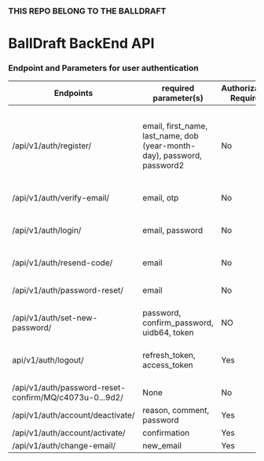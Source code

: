 ### THIS REPO BELONG TO THE BALLDRAFT

# BallDraft BackEnd API

### Endpoint  and Parameters for user authentication

| Endpoints | required parameter(s) | Authorization Required | Authorization Type | request type | example input | example output |
| --------- | ------------------- | -------------- | --------------| -----------| ------------ | ---------- |
| /api/v1/auth/register/ | email, first_name, last_name, dob (year-month-day), password, password2 | No | None | POST | { "email":"example@user.com", "first_name":"example", "last_name":"user", "dob":"2000-02-13","password":"stringst", "confirm_password":"stringst"}| {"data": { "email":user_email, "first_name": user_first_name, "last_name": user_last_name ,"dob": user_date_of_birth},"message": "Welcome test to Balldraft. Thanks for signing up. Check your mail for you passcode."} |
| /api/v1/auth/verify-email/ | email, otp | No | None | POST | {"email":"example@user.com", "otp":"959496"} | {"message":"Account email verified succesfully"} |
| /api/v1/auth/login/ | email, password | No | None | POST | {"email":"example@user.com","password":"lekan2904."} | {'email': user_email,'full_name': user_full_name,'access_token': user_access_token,'refresh_token': user_refresh_token} |
| /api/v1/auth/resend-code/ | email | No | None | POST | {"email":"example@user.com"} | {"message": "New OTP sent successfully"} |
| /api/v1/auth/password-reset/ | email | No | None | POST | {"email":"example@user.com"}| {"message": "An email has been send to you to reset your password"} |
| /api/v1/auth/set-new-password/ | password, confirm_password, uidb64, token| NO | None | PATCH | { "password":"stringst", "confirm_password": "stringst" ,"uidb64": "MQ","token": "c4073u-0...9d2"}| |
| api/v1/auth/logout/ | refresh_token, access_token | Yes | Bearer | POST | {"refresh_token": "eyJhbGciOiJIUzI1NiIsInR5cCI6IkpXVCJ9...jJ9.8dOQQ4sjLkBRGaruWBRZL6-2mO8YjEeKJ-e9VZAgACw","access_token": "eyJhbGciOiJIUzI1NiIsInR5cCI6IkpXVCJ9...Sg0"} |
| /api/v1/auth/password-reset-confirm/MQ/c4073u-0...9d2/ | None | No | None | None | GET | |
| /api/v1/auth/account/deactivate/ | reason, comment, password | Yes | Bearer | POST | {"reason":"Personal reasons","comment":"I have spent my sch fees","password": "stringst"} | |
| /api/v1/auth/account/activate/ | confirmation | Yes | Bearer | POST | {"confirmation": True} | |
| /api/v1/auth/change-email/ | new_email | Yes | Bearer | PATCH | {"new_email": "user@test.com"} | |